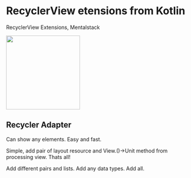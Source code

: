 # RecyclerView etensions from Kotlin
RecyclerView Extensions, Mentalstack

<img src="https://github.com/mentalstack/recyclerview-extensions/blob/master/device-2018-01-13-162829.gif" width="200"/>

<h2>Recycler Adapter</h2>
<p>Can show any elements. Easy and fast.</p>
<p>Simple, add pair of layout resource and View.()->Unit method from processing view. Thats all!</p>
<p>Add different pairs and lists. Add any data types. Add all.</p>
